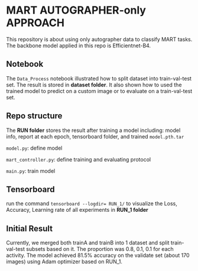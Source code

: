 # MART AUTOGRAPHER-only APPROACH
This repository is about using only autographer data to classify MART tasks. The backbone model applied in this repo is Efficientnet-B4.

## Notebook
The `Data_Process` notebook illustrated how to split dataset into train-val-test set. The result is stored in **dataset folder**. It also shown how to used the trained model to predict on a custom image or to evaluate on a train-val-test set.

## Repo structure
The **RUN folder** stores the result after training a model including: model info, report at each epoch, tensorboard folder, and trained `model.pth.tar`

`model.py`: define model

`mart_controller.py`: define training and evaluating protocol

`main.py`: train model

## Tensorboard
run the command `tensorboard --logdir= RUN_1/` to visualize the Loss, Accuracy, Learning rate of all experiments in **RUN_1 folder**

## Initial Result
Currently, we merged both trainA and trainB into 1 dataset and split train-val-test subsets based on it. The proportion was 0.8, 0.1, 0.1 for each activity. 
The model achieved 81.5% accuracy on the validate set (about 170 images) using Adam optimizer based on RUN_1.

